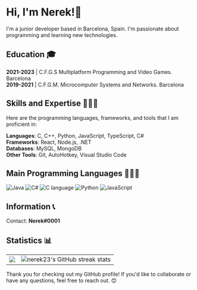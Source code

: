 # Hi, I'm Nerek!👋

I'm a junior developer based in Barcelona, Spain. I'm passionate about programming and learning new technologies.

## Education 🎓

**2021-2023** | C.F.G.S Multiplatform Programming and Video Games. Barcelona
<br>
**2019-2021** | C.F.G.M. Microcomputer Systems and Networks. Barcelona

## Skills and Expertise 👨🏻‍💻

Here are the programming languages, frameworks, and tools that I am proficient in:
 
 **Languages**: C, C++, Python, JavaScript, TypeScript, C#
 <br>
 **Frameworks**: React, Node.js, .NET
 <br>
 **Databases**: MySQL, MongoDB
 <br>
 **Other Tools**: Git, AutoHotkey, Visual Studio Code

## Main Programming Languages 👨🏻‍💻
![Java](https://img.shields.io/badge/java-%23ED8B00.svg?style=for-the-badge&logo=java&logoColor=white)
![C#](https://img.shields.io/badge/c%23-%23239120.svg?&style=for-the-badge&logo=c-sharp&logoColor=white)
![C language](https://img.shields.io/badge/c%20-%2300599C.svg?&style=for-the-badge&logo=c&logoColor=white)
![Python](https://img.shields.io/badge/python-%233776AB.svg?&style=for-the-badge&logo=python&logoColor=white)
![JavaScript](https://img.shields.io/badge/javascript-%23323330.svg?&style=for-the-badge&logo=javascript&logoColor=%23F7DF1E)

## Information 📞
  Contact: **Nerek#0001**


## Statistics 📊

<table style="border-collapse: collapse;">
  <tr>
        <td align="right" style="border: none;">
      <img src="https://github-readme-stats.vercel.app/api?username=Nerek23&show_icons=true&theme=dark&hide_border=true&count_private=true&include_all_commits=true">
    </td>
    <td align="left" style="border: none;">
      <img src="https://github-readme-streak-stats.herokuapp.com/?user=nerek23&theme=dark&hide_border=true" alt="nerek23's GitHub streak stats">
    </td>

  </tr>
</table>

Thank you for checking out my GitHub profile! If you'd like to collaborate or have any questions, feel free to reach out. 😊
